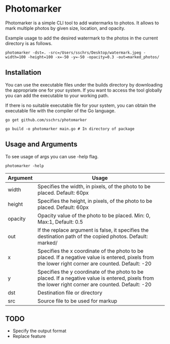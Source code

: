 # Photomarker

Photomarker is a simple CLI tool to add watermarks to photos. It allows to mark multiple photos by given size, location, and opacity.

Example usage to add the desired watermark to the photos in the current directory is as follows.
```shell
photomarker -dst=. -src=/Users/sschrs/Desktop/watermark.jpeg -width=100 -height=100 -x=-50 -y=-50 -opacity=0.3 -out=marked_photos/
```

## Installation
You can use the executable files under the builds directory by downloading the appropriate one for your system. If you want to access the tool globally you can add the executable to your working path.

If there is no suitable executable file for your system, you can obtain the executable file with the compiler of the Go language.

```shell
go get github.com/sschrs/photomarker
```
```shell
go build -o photomarker main.go # In directory of package 
```

## Usage and Arguments
To see usage of args you can use -help flag.
```shell
photomarker -help
```

<table>
  <thead>
    <tr>
      <th>Argument</th>
      <th>Usage</th>
    </tr>
  </thead>
  <tbody>
    <tr>
      <td>width</td>
      <td>Specifies the width, in pixels, of the photo to be placed. Default: 60px</td>
    </tr>
    <tr>
        <td>height</td>
        <td>Specifies the height, in pixels, of the photo to be placed. Default: 60px</td>
    </tr>
    <tr>
        <td>opacity</td>
        <td>Opacity value of the photo to be placed. Min: 0, Max:1, Default: 0.5</td>
    </tr>
    <tr>
        <td>out</td>
        <td>If the replace argument is false, it specifies the destination path of the copied photos. Default: marked/</td>
    </tr>
    <tr>
        <td>x</td>
        <td>Specifies the x coordinate of the photo to be placed. If a negative value is entered, pixels from the lower right corner are counted. Default: -20</td>
    </tr>
    <tr>
        <td>y</td>
        <td>Specifies the y coordinate of the photo to be placed. If a negative value is entered, pixels from the lower right corner are counted. Default: -20</td>
    </tr>
    <tr>
        <td>dst</td>
        <td>Destination file or directory</td>
    </tr>
    <tr>
        <td>src</td>
        <td>Source file to be used for markup</td>
    </tr>
  </tbody>
</table>

## TODO
* Specify the output format
* Replace feature
